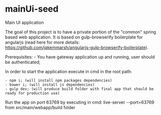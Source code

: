 # mainUi-seed
Main UI application

The goal of this project is to have a private portion of the "common" spring based web application. It is based on gulp-browserify boilerplate for angularjs (read here for more details: https://github.com/jakemmarsh/angularjs-gulp-browserify-boilerplate).

Prerequisites:
	- You have gateway application up and running, user should be authenticated;


In order to start the application execute in cmd in the root path:

	- npm i; (will install npm packages dependencies)
	- bower i; (will install js dependencies)
	- gulp dev; (will produce build folder with final app that should be ready for production use)

Run the app on port 63769 by executing in cmd: live-server --port=63769
from src/main/webapp/build folder